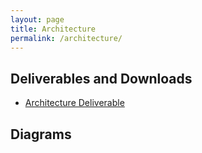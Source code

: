 ```yaml
---
layout: page
title: Architecture
permalink: /architecture/
---
```


## Deliverables and Downloads
+ [Architecture Deliverable](../assets/architecture_deliverable.pdf)

## Diagrams
